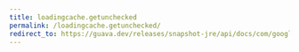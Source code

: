 ```yaml
---
title: loadingcache.getunchecked
permalink: /loadingcache.getunchecked/
redirect_to: https://guava.dev/releases/snapshot-jre/api/docs/com/google/common/cache/LoadingCache.html#getUnchecked-K-
---
```

